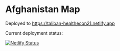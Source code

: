 # Afghanistan Map

Deployed to https://taliban-healthecon21.netlify.app

Current deployment status: 

[![Netlify Status](https://api.netlify.com/api/v1/badges/820193a0-a374-4af9-a164-9260a7133036/deploy-status)](https://app.netlify.com/sites/taliban-healthecon21/deploys)
